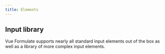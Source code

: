 ```yaml
---
title: Elements
---
```


## Input library

Vue Formulate supports nearly all standard input elements out of the box as
well as a library of more complex input elements.

<library />
